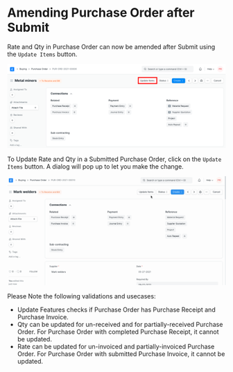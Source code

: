 
# Amending Purchase Order after Submit



Rate and Qty in Purchase Order can now be amended after Submit using the `Update Items` button.


![Update Items](/files/po-update-items.png)


To Update Rate and Qty in a Submitted Purchase Order, click on the `Update Items` button. A dialog will pop up to let you make the change.


![Update Items](/files/po-update-items-rate-and-qty.gif)


Please Note the following validations and usecases:


* Update Features checks if Purchase Order has Purchase Receipt and Purchase Invoice.
* Qty can be updated for un-received and for partially-received Purchase Order. For Purchase Order with completed Purchase Receipt, it cannot be updated.
* Rate can be updated for un-invoiced and partially-invoiced Purchase Order. For Purchase Order with submitted Purchase Invoice, it cannot be updated.




